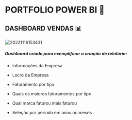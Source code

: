 # PORTFOLIO POWER BI 📅



## DASHBOARD VENDAS 📊

![20221116153431](https://user-images.githubusercontent.com/103086923/202266950-7a07a94e-73ed-4564-a5bb-d9081993af20.gif)

##### Dashboard criado para exemplificar a criação de relatório:

- Informações da Empresa

- Lucro da Empresa
- Faturamento por tipo

- Quais os maiores faturamentos por tipo

- Qual marca faturou mais faturou

- Seleção por periodo em anos ou meses